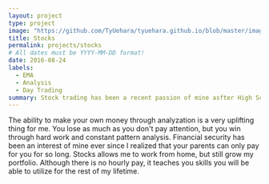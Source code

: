 ```yaml
---
layout: project
type: project
image: "https://github.com/TyUehara/tyuehara.github.io/blob/master/images/stocks.jpg"
title: Stocks
permalink: projects/stocks
# All dates must be YYYY-MM-DD format!
date: 2016-08-24
labels:
  - EMA
  - Analysis
  - Day Trading
summary: Stock trading has been a recent passion of mine asfter High School graduation.
---
```

 
 The ability to make your own money through analyzation is a very uplifting thing for me. You lose as much as you don't pay attention, but you win through hard work and constant pattern analysis. Financial security has been an interest of mine ever since I realized that your parents can only pay for you for so long. Stocks allows me to work from home, but still grow my portfolio. Although there is no hourly pay, it teaches you skills you will be able to utilize for the rest of my lifetime. 
